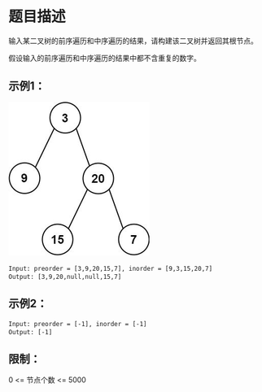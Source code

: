 # 题目描述
输入某二叉树的前序遍历和中序遍历的结果，请构建该二叉树并返回其根节点。

假设输入的前序遍历和中序遍历的结果中都不含重复的数字。

## 示例1：
![JZ7-1](../../images/JZ-7-01.jpeg)
```
Input: preorder = [3,9,20,15,7], inorder = [9,3,15,20,7]
Output: [3,9,20,null,null,15,7]
```

## 示例2：
```
Input: preorder = [-1], inorder = [-1]
Output: [-1]
```

## 限制：
0 <= 节点个数 <= 5000